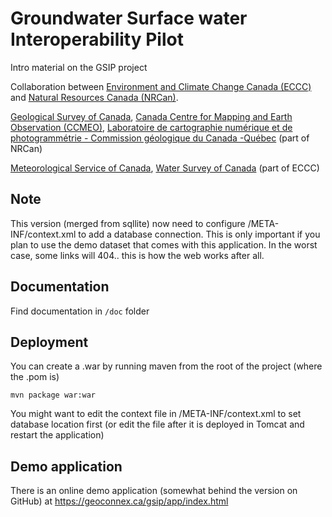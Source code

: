 # Groundwater Surface water Interoperability Pilot

Intro material on the GSIP project

Collaboration between [Environment and Climate Change Canada (ECCC)](https://www.ec.gc.ca) and [Natural Resources Canada (NRCan)](http://www.nrcan.gc.ca/).

[Geological Survey of Canada](http://www.nrcan.gc.ca/earth-sciences/science/geology/gsc/17100), [Canada Centre for Mapping and Earth Observation (CCMEO)](http://www.nrcan.gc.ca/earth-sciences/geomatics/10776), [Laboratoire de cartographie numérique et de photogrammétrie - Commission géologique du Canada -Québec](http://cgq-qgc.ca/en/facilities#LCNP) (part of NRCan)

[Meteorological Service of Canada](https://www.canada.ca/en/services/environment/weather.html), [Water Survey of Canada](https://www.canada.ca/en/environment-climate-change/services/water-overview/quantity/monitoring/survey.html) (part of ECCC)

## Note

This version (merged from sqllite) now need to configure /META-INF/context.xml to add a database connection.  This is only important if you plan to use the demo dataset that comes with this application.
In the worst case, some links will 404.. this is how the web works after all.

## Documentation

Find documentation in `/doc` folder

## Deployment

You can create a .war by running maven from the root of the project (where the .pom is)

`mvn package war:war`

You might want to edit the context file in /META-INF/context.xml to set database location first (or edit the file after it is deployed in Tomcat and restart the application)


## Demo application

There is an online demo application (somewhat behind the version on GitHub) at https://geoconnex.ca/gsip/app/index.html

